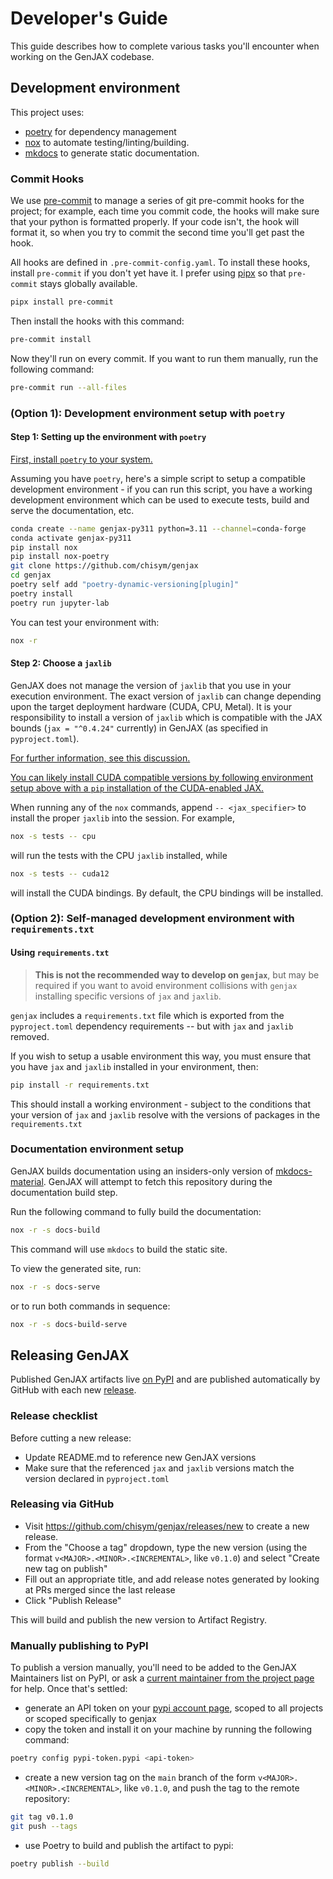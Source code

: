 # Developer's Guide

This guide describes how to complete various tasks you'll encounter when working
on the GenJAX codebase.

## Development environment

This project uses:

- [poetry](https://python-poetry.org/) for dependency management
- [nox](https://nox.thea.codes/en/stable/) to automate testing/linting/building.
- [mkdocs](https://www.mkdocs.org/) to generate static documentation.

### Commit Hooks

We use [pre-commit](https://pre-commit.com/) to manage a series of git
pre-commit hooks for the project; for example, each time you commit code, the
hooks will make sure that your python is formatted properly. If your code isn't,
the hook will format it, so when you try to commit the second time you'll get
past the hook.

All hooks are defined in `.pre-commit-config.yaml`. To install these hooks,
install `pre-commit` if you don't yet have it. I prefer using
[pipx](https://github.com/pipxproject/pipx) so that `pre-commit` stays globally
available.

```bash
pipx install pre-commit
```

Then install the hooks with this command:

```bash
pre-commit install
```

Now they'll run on every commit. If you want to run them manually, run the
following command:

```bash
pre-commit run --all-files
```

### (Option 1): Development environment setup with `poetry`

#### Step 1: Setting up the environment with `poetry`

[First, install `poetry` to your system.](https://python-poetry.org/docs/#installing-with-the-official-installer)

Assuming you have `poetry`, here's a simple script to setup a compatible
development environment - if you can run this script, you have a working
development environment which can be used to execute tests, build and serve the
documentation, etc.

```bash
conda create --name genjax-py311 python=3.11 --channel=conda-forge
conda activate genjax-py311
pip install nox
pip install nox-poetry
git clone https://github.com/chisym/genjax
cd genjax
poetry self add "poetry-dynamic-versioning[plugin]"
poetry install
poetry run jupyter-lab
```

You can test your environment with:

```bash
nox -r
```

#### Step 2: Choose a `jaxlib`

GenJAX does not manage the version of `jaxlib` that you use in your execution
environment. The exact version of `jaxlib` can change depending upon the target
deployment hardware (CUDA, CPU, Metal). It is your responsibility to install a
version of `jaxlib` which is compatible with the JAX bounds (`jax = "^0.4.24"`
currently) in GenJAX (as specified in `pyproject.toml`).

[For further information, see this discussion.](https://github.com/google/jax/discussions/16380)

[You can likely install CUDA compatible versions by following environment setup above with a `pip` installation of the CUDA-enabled JAX.](https://github.com/google/jax#pip-installation-gpu-cuda-installed-via-pip-easier)

When running any of the `nox` commands, append `-- <jax_specifier>` to install
the proper `jaxlib` into the session. For example,

```sh
nox -s tests -- cpu
```

will run the tests with the CPU `jaxlib` installed, while

```sh
nox -s tests -- cuda12
```

will install the CUDA bindings. By default, the CPU bindings will be installed.

### (Option 2): Self-managed development environment with `requirements.txt`

#### Using `requirements.txt`

> **This is not the recommended way to develop on `genjax`**, but may be
> required if you want to avoid environment collisions with `genjax` installing
> specific versions of `jax` and `jaxlib`.

`genjax` includes a `requirements.txt` file which is exported from the
`pyproject.toml` dependency requirements -- but with `jax` and `jaxlib` removed.

If you wish to setup a usable environment this way, you must ensure that you
have `jax` and `jaxlib` installed in your environment, then:

```bash
pip install -r requirements.txt
```

This should install a working environment - subject to the conditions that your
version of `jax` and `jaxlib` resolve with the versions of packages in the
`requirements.txt`

### Documentation environment setup

GenJAX builds documentation using an insiders-only version of
[mkdocs-material](https://squidfunk.github.io/mkdocs-material/). GenJAX will
attempt to fetch this repository during the documentation build step.

Run the following command to fully build the documentation:

```bash
nox -r -s docs-build
```

This command will use `mkdocs` to build the static site.

To view the generated site, run:

```bash
nox -r -s docs-serve
```

or to run both commands in sequence:

```bash
nox -r -s docs-build-serve
```

## Releasing GenJAX

Published GenJAX artifacts live [on PyPI](https://pypi.org/project/genjax/) and
are published automatically by GitHub with each new
[release](https://github.com/chisym/genjax/releases).

### Release checklist

Before cutting a new release:

- Update README.md to reference new GenJAX versions
- Make sure that the referenced `jax` and `jaxlib` versions match the version
  declared in `pyproject.toml`

### Releasing via GitHub

- Visit https://github.com/chisym/genjax/releases/new to create a new release.
- From the "Choose a tag" dropdown, type the new version (using the format
  `v<MAJOR>.<MINOR>.<INCREMENTAL>`, like `v0.1.0`) and select "Create new tag
  on publish"
- Fill out an appropriate title, and add release notes generated by looking at
  PRs merged since the last release
- Click "Publish Release"

This will build and publish the new version to Artifact Registry.

### Manually publishing to PyPI

To publish a version manually, you'll need to be added to the GenJAX Maintainers
list on PyPI, or ask a [current maintainer from the project
page](https://pypi.org/project/genjax/) for help. Once that's settled:

- generate an API token on your [pypi account
  page](https://pypi.org/manage/account/token/), scoped to all projects or
  scoped specifically to genjax
- copy the token and install it on your machine by running the following
  command:

```sh
poetry config pypi-token.pypi <api-token>
```

- create a new version tag on the `main` branch of the form
  `v<MAJOR>.<MINOR>.<INCREMENTAL>`, like `v0.1.0`, and push the tag to the
  remote repository:

```sh
git tag v0.1.0
git push --tags
```

- use Poetry to build and publish the artifact to pypi:

```sh
poetry publish --build
```
